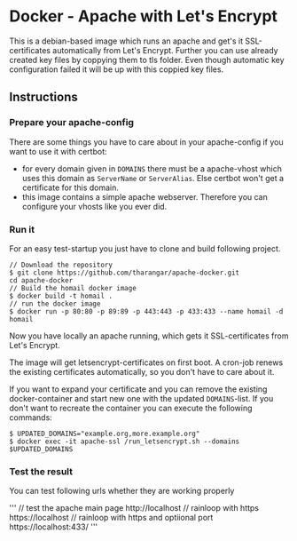 # Docker - Apache with Let's Encrypt

This is a debian-based image which runs an apache and get's it SSL-certificates automatically from Let's Encrypt.
Further you can use already created key files by coppying them to tls folder.
Even though automatic key configuration failed it will be up with this coppied key files.

## Instructions

### Prepare your apache-config

There are some things you have to care about in your apache-config if you want to use it with certbot:

- for every domain given in `DOMAINS` there must be a apache-vhost which uses this domain as `ServerName` or `ServerAlias`. Else certbot won't get a certificate for this domain.
- this image contains a simple apache webserver. Therefore you can configure your vhosts like you ever did.

### Run it

For an easy test-startup you just have to clone and build following project.

```
// Download the repository
$ git clone https://github.com/tharangar/apache-docker.git
cd apache-docker
// Build the homail docker image
$ docker build -t homail .
// run the docker image 
$ docker run -p 80:80 -p 89:89 -p 443:443 -p 433:433 --name homail -d homail

```

Now you have locally an apache running, which gets it SSL-certificates from Let's Encrypt.

The image will get letsencrypt-certificates on first boot. A cron-job renews the existing certificates automatically, so you don't have to care about it.

If you want to expand your certificate and you can remove the existing docker-container and start new one with the updated `DOMAINS`-list. If you don't want to recreate the container you can execute the following commands:

```
$ UPDATED_DOMAINS="example.org,more.example.org"
$ docker exec -it apache-ssl /run_letsencrypt.sh --domains $UPDATED_DOMAINS
```

### Test the result

You can test following urls whether they are working properly

'''
// test the apache main page
http://localhost
// rainloop with https
https://localhost
// rainloop with https and optiional port
https://localhost:433/
'''


